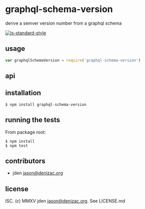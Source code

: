 # graphql-schema-version
derive a semver version number from a graphql schema

[![js-standard-style](https://cdn.rawgit.com/feross/standard/master/badge.svg)](https://github.com/feross/standard)


## usage
```js
var graphqlSchemaVersion = require('graphql-schema-version')
```


## api


## installation

    $ npm install graphql-schema-version


## running the tests

From package root:

    $ npm install
    $ npm test


## contributors

- jden <jason@denizac.org>


## license

ISC. (c) MMXV jden <jason@denizac.org>. See LICENSE.md
